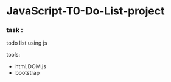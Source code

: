 # JavaScript-T0-Do-List-project
### task : 
todo list using js

tools: 
-  html,DOM,js
-  bootstrap
